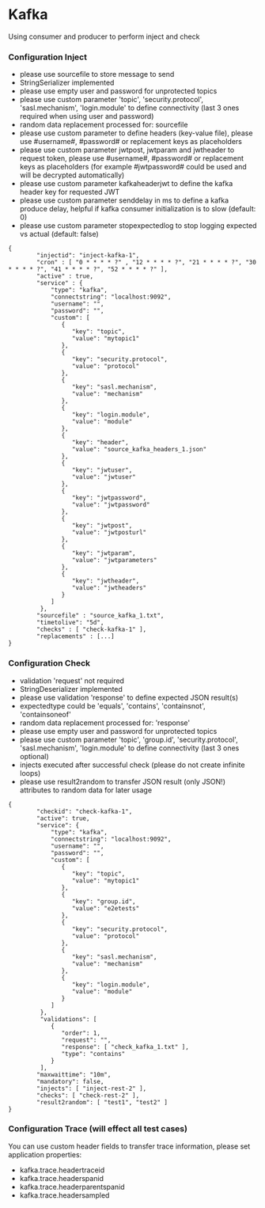 # Kafka

Using consumer and producer to perform inject and check

### Configuration Inject

* please use sourcefile to store message to send
* StringSerializer implemented
* please use empty user and password for unprotected topics
* please use custom parameter 'topic', 'security.protocol', 'sasl.mechanism', 'login.module' to define connectivity (last 3 ones required when using user and password)
* random data replacement processed for: sourcefile
* please use custom parameter to define headers (key-value file), please use #username#, #password# or replacement keys as placeholders
* please use custom parameter jwtpost, jwtparam and jwtheader to request token, please use #username#, #password# or replacement keys as placeholders (for example #jwtpassword# could be used and will be decrypted automatically)
* please use custom parameter kafkaheaderjwt to define the kafka header key for requested JWT
* please use custom parameter senddelay in ms to define a kafka produce delay, helpful if kafka consumer initialization is to slow (default: 0)
* please use custom parameter stopexpectedlog to stop logging expected vs actual (default: false)

```
{
        "injectid": "inject-kafka-1",
        "cron" : [ "0 * * * * ?" , "12 * * * * ?", "21 * * * * ?", "30 * * * * ?", "41 * * * * ?", "52 * * * * ?" ],
        "active" : true,
        "service" : {
            "type": "kafka",
            "connectstring": "localhost:9092",
            "username": "",
            "password": "",
            "custom": [
               {
                  "key": "topic",
                  "value": "mytopic1"
               },
               {
                  "key": "security.protocol",
                  "value": "protocol"
               },
               {
                  "key": "sasl.mechanism",
                  "value": "mechanism"
               },
               {
                  "key": "login.module",
                  "value": "module"
               },
               {
                  "key": "header",
                  "value": "source_kafka_headers_1.json"
               },
               {
                  "key": "jwtuser",
                  "value": "jwtuser"
               },
               {
                  "key": "jwtpassword",
                  "value": "jwtpassword"
               },
               {
                  "key": "jwtpost",
                  "value": "jwtposturl"
               },
               {
                  "key": "jwtparam",
                  "value": "jwtparameters"
               },
               {
                  "key": "jwtheader",
                  "value": "jwtheaders"
               }
            ]
         },        
        "sourcefile" : "source_kafka_1.txt",        
        "timetolive": "5d",
        "checks" : [ "check-kafka-1" ],
        "replacements" : [...]
}
```

### Configuration Check

* validation 'request' not required
* StringDeserializer implemented
* please use validation 'response' to define expected JSON result(s)
* expectedtype could be 'equals', 'contains', 'containsnot', 'containsoneof'
* random data replacement processed for: 'response'
* please use empty user and password for unprotected topics
* please use custom parameter 'topic', 'group.id', 'security.protocol', 'sasl.mechanism', 'login.module' to define connectivity (last 3 ones optional)
* injects executed after successful check (please do not create infinite loops)
* please use result2random to transfer JSON result (only JSON!) attributes to random data for later usage

```
{
        "checkid": "check-kafka-1",  
        "active": true,
        "service": {
            "type": "kafka",
            "connectstring": "localhost:9092",
            "username": "",
            "password": "",
            "custom": [
               {
                  "key": "topic",
                  "value": "mytopic1"
               },
               {
                  "key": "group.id",
                  "value": "e2etests"
               },
               {
                  "key": "security.protocol",
                  "value": "protocol"
               },
               {
                  "key": "sasl.mechanism",
                  "value": "mechanism"
               },
               {
                  "key": "login.module",
                  "value": "module"
               }
            ]
         },
         "validations": [
            {
               "order": 1,
               "request": "",
               "response": [ "check_kafka_1.txt" ],
               "type": "contains"
            }
         ],        
        "maxwaittime": "10m",
        "mandatory": false,
        "injects": [ "inject-rest-2" ],
        "checks": [ "check-rest-2" ],
        "result2random": [ "test1", "test2" ]
}
```

### Configuration Trace (will effect all test cases)

You can use custom header fields to transfer trace information, please set application properties:
* kafka.trace.headertraceid
* kafka.trace.headerspanid
* kafka.trace.headerparentspanid
* kafka.trace.headersampled
